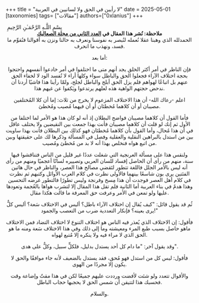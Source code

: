 +++
title = "لا رأيين في الحق ولا لسانيين في العربية"
date = 2025-05-01
[taxonomies]
tags= ["مقالات"]
authors=["0xlanius"]
+++
<div class="entry-content is-layout-flow">
			
<div id="gspb_text-id-gsbp-05c9c9a" class="gspb_text gspb_text-id-gsbp-05c9c9a ">&nbsp;بِسْمِ اللَّـهِ الرَّحْمَـٰنِ الرَّحِيمِ</div>

<center><b>ملاحظة: نُشر هذا المقال في <a href="https://alsaaleak.github.io/files/alsaaleak-mg-2.pdf"> العدد الثاني من مجلة الصعاليك</a></b> <br> <center/>
الحمدلله الذي وهبنا عقلا نُعمله لنُبصر به نفوسنا ونعرف به حالنا ونزن به أقوالنا فنُقوِّم ما فسد، ونهذب ما انحرف. 

أما بعد: 

فإن الناظر في أمر أكثر الخلق يجد أنهم متى ما اختلفوا في أمر خادعوا أنفسهم واحتجوا بحجة اختلاف الآراء فجعلوا الحق والباطل سواء وكلها أراء لا تُفسد الود لا لخفاء الحق عنهم بل اتباعًا لهواهم فلم يزل الحق أبلج والباطل لجلج، ولمّا رأينا هذا فاشيًا أردنا أن ندحض حجتهم الواهية هذه لعلهم يرتدعوا ويَكفوا عن غيهم هذا. 

اعلم -رعاك الله- أن هذا الاختلاف المزعوم لا يخرج من ثلاث: إما أن كلا المُختلفين مصيبان أو أن كلاهما مُخطئان أو أن فيهما مُصيب ومُخطئ. 

فأما القول أن كلاهما مصيبان فواضح البطلان إذ أنه لو كان هذا هو الأمر لما اختلفا من الأول ثم إنك لو قلت أن كلاهما مصيبان فأنت بهذا جمعت بين النقيضين ولا يختلف عاقل في أن هذا مُحال، وأما القول بأن كلاهما مُخطئان فهو كذلك بين البطلان فأنت بهذا ساويت بين من استدل بالبراهين النقلية والعقلية وفصل في المسألة وذكرها لك على حقيقتها وبين من اتبع هواه فنخلص بهذا أنه لا بد من مُخطئ ومُصيب.

ولنقس هذا على مسألة العرنجية التي شغلت عددًا غير قليل من الناس فتناقشوا فيها سنة، منهم من رأى أن الحاصل إفساد للسان العربي وتصييره لسانًا أعجميًا ومنهم من رأى أنه ليس بالأمر الجلل فاللغة تتطور لتَقضي مصالح هذا العصر، والناظر في حال هاتين الفئتين يرى بون شاسعًا بينهما فالأولى نظرت في كلام العرب الأوائل وكتبهم ثم نظرت في كلام أهل العصر فوجدت أن هذا مِسخ وفرنجة وليس تطورًا فالتطور غرضه التحسين وهذا هدمٌ في بناء العربية أما الثانية فلم تقل هذا المقال إلا لتشرب هواها بالعُجمة وتعودها عليها ولو تمعن في الأمر وعرفت حق المعرفة ما قالت هكذا مقال.

ثُم قد يقول قائل: "كيف يُقال إن اختلاف الآراء باطل؟ أليس في الاختلاف سَعة؟ أليس كلٌّ يرى بعينه؟ فإنكار التعددية ضرب من التعصب والجمود!"

فأقول: إن الاختلاف الذي يُعذر فيه الناس هو اختلاف التنوع لا اختلاف التضاد فمن الاختلاف ماهو حاصل بسبب طبع المرء ومعيشته وما إلى ذلك وفي هذا الاختلاف سَعة ومنه ما هو الحق الذي لا مراء فيه ولا ينكره إلا مُتبع لهواه. 

وقد يقول آخر: "ما دام كل أحد يستدل بدليل، فلكلٍّ سبيل، وكلٌّ على هدى".

فأقول: ليس كل من استدل فهو مُحق، فقد يستدل بالضعيف لأنه جاء موافقًا والحق لا يكون إلا مجردًا من الهوى.


والأقوال تتعدد ولو شئت لأفضت ورددت عليهم جميعًا لكن في هذا مقتٌ وإضاعة وقت فحسبك هذا لتتيقن أن شمس الحق لا يحجبها حجاب الباطل. 

والسلام.